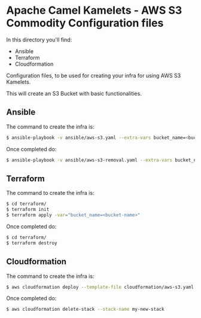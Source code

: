 # Apache Camel Kamelets - AWS S3 Commodity Configuration files

In this directory you'll find:

- Ansible
- Terraform
- Cloudformation 

Configuration files, to be used for creating your infra for using AWS S3 Kamelets.

This will create an S3 Bucket with basic functionalities.

## Ansible

The command to create the infra is:

```bash
$ ansible-playbook -v ansible/aws-s3.yaml --extra-vars bucket_name=<bucket-name>
```

Once completed do:

```bash
$ ansible-playbook -v ansible/aws-s3-removal.yaml --extra-vars bucket_name=<bucket-name>
```

## Terraform

The command to create the infra is:

```bash
$ cd terraform/
$ terraform init
$ terraform apply -var="bucket_name=<bucket-name>"
```

Once completed do:

```bash
$ cd terraform/
$ terraform destroy
```

## Cloudformation

The command to create the infra is:

```bash
$ aws cloudformation deploy --template-file cloudformation/aws-s3.yaml --stack-name my-new-stack --parameter-overrides BucketName=<bucket-name>
```

Once completed do:

```bash
$ aws cloudformation delete-stack --stack-name my-new-stack
```


